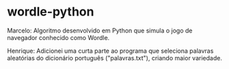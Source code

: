 # wordle-python
Marcelo: Algoritmo desenvolvido em Python que simula o jogo de navegador conhecido como Wordle.

Henrique: Adicionei uma curta parte ao programa que seleciona palavras aleatórias do dicionário português ("palavras.txt"), criando maior variedade.

